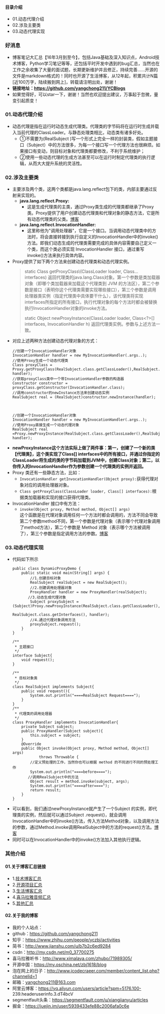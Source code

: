 #### 目录介绍
- 01.动态代理介绍
- 02.涉及主要类
- 03.动态代理实现



### 好消息
- 博客笔记大汇总【16年3月到至今】，包括Java基础及深入知识点，Android技术博客，Python学习笔记等等，还包括平时开发中遇到的bug汇总，当然也在工作之余收集了大量的面试题，长期更新维护并且修正，持续完善……开源的文件是markdown格式的！同时也开源了生活博客，从12年起，积累共计N篇[近100万字，陆续搬到网上]，转载请注明出处，谢谢！
- **链接地址：https://github.com/yangchong211/YCBlogs**
- 如果觉得好，可以star一下，谢谢！当然也欢迎提出建议，万事起于忽微，量变引起质变！




### 01.动态代理介绍
- 动态代理是指在运行时动态生成代理类。代理类的字节码将在运行时生成并载入当前代理的ClassLoader。与静态处理类相比，动态类有诸多好处。
    - ①不需要为\(RealSubject \)写一个形式上完全一样的封装类，假如主题接口（Subject）中的方法很多，为每一个接口写一个代理方法也很麻烦。如果接口有变动，则目标对象和代理类都要修改，不利于系统维护；
    - ②使用一些动态代理的生成方法甚至可以在运行时制定代理类的执行逻辑，从而大大提升系统的灵活性。




### 02.涉及主要类
- 主要涉及两个类，这两个类都是java.lang.reflect包下的类，内部主要通过反射来实现的。
    - **java.lang.reflect.Proxy:**
        - 这是生成代理类的主类，通过Proxy类生成的代理类都继承了Proxy类。Proxy提供了用户创建动态代理类和代理对象的静态方法，它是所有动态代理类的父类。[博客](https://github.com/yangchong211/YCBlogs)
    - **java.lang.reflect.InvocationHandler:**
        - 这里称他为"调用处理器"，它是一个接口。当调用动态代理类中的方法时，将会直接转接到执行自定义的InvocationHandler中的invoke\(\)方法。即我们动态生成的代理类需要完成的具体内容需要自己定义一个类，而这个类必须实现 InvocationHandler 接口，通过重写invoke\(\)方法来执行具体内容。
- Proxy提供了如下两个方法来创建动态代理类和动态代理实例。
    > static Class<?> getProxyClass\(ClassLoader loader, Class<?>... interfaces\) 返回代理类的java.lang.Class对象。第一个参数是类加载器对象（即哪个类加载器来加载这个代理类到 JVM 的方法区），第二个参数是接口（表明你这个代理类需要实现哪些接口），第三个参数是调用处理器类实例（指定代理类中具体要干什么），该代理类将实现interfaces所指定的所有接口，执行代理对象的每个方法时都会被替换执行InvocationHandler对象的invoke方法。
    >
    > static Object newProxyInstance\(ClassLoader loader, Class<?>\[\] interfaces, InvocationHandler h\) 返回代理类实例。参数与上述方法一致。
- 对应上述两种方法创建动态代理对象的方式：
    ```
    //创建一个InvocationHandler对象
    InvocationHandler handler = new MyInvocationHandler(.args..);
    //使用Proxy生成一个动态代理类
    Class proxyClass = Proxy.getProxyClass(RealSubject.class.getClassLoader(),RealSubject.class.getInterfaces(), handler);
    //获取proxyClass类中一个带InvocationHandler参数的构造器
    Constructor constructor = proxyClass.getConstructor(InvocationHandler.class);
    //调用constructor的newInstance方法来创建动态实例
    RealSubject real = (RealSubject)constructor.newInstance(handler);
    
    
    
    //创建一个InvocationHandler对象
    InvocationHandler handler = new MyInvocationHandler(.args..);
    //使用Proxy直接生成一个动态代理对象
    RealSubject real =Proxy.newProxyInstance(RealSubject.class.getClassLoader(),RealSubject.class.getInterfaces(), handler);
    ```
- **newProxyInstance这个方法实际上做了两件事：第一，创建了一个新的类【代理类】，这个类实现了Class\[\] interfaces中的所有接口，并通过你指定的ClassLoader将生成的类的字节码加载到JVM中，创建Class对象；第二，以你传入的InvocationHandler作为参数创建一个代理类的实例并返回。**
- Proxy 类还有一些静态方法，比如：
    - `InvocationHandler getInvocationHandler(Object proxy):`获得代理对象对应的调用处理器对象。
    - `Class getProxyClass(ClassLoader loader, Class[] interfaces):`根据类加载器和实现的接口获得代理类。
- InvocationHandler 接口中有方法：
    - `invoke(Object proxy, Method method, Object[] args)`  
这个函数是在代理对象调用任何一个方法时都会调用的，方法不同会导致第二个参数method不同，第一个参数是代理对象（表示哪个代理对象调用了method方法），第二个参数是 Method 对象（表示哪个方法被调用了），第三个参数是指定调用方法的参数。[博客](https://github.com/yangchong211/YCBlogs)




### 03.动态代理实现
- 代码如下所示
    ```
    public class DynamicProxyDemo {
        public static void main(String[] args) {
            //1.创建目标对象
            RealSubject realSubject = new RealSubject();    
            //2.创建调用处理器对象
            ProxyHandler handler = new ProxyHandler(realSubject);    
           //3.动态生成代理对象
            Subject proxySubject = (Subject)Proxy.newProxyInstance(RealSubject.class.getClassLoader(),
                                                            RealSubject.class.getInterfaces(), handler);   
            //4.通过代理对象调用方法   
            proxySubject.request();    
        }
    }
    
    /**
     * 主题接口
     */
    interface Subject{
        void request();
    }
    
    /**
     * 目标对象类
     */
    class RealSubject implements Subject{
        public void request(){
            System.out.println("====RealSubject Request====");
        }
    }
    /**
     * 代理类的调用处理器
     */
    class ProxyHandler implements InvocationHandler{
        private Subject subject;
        public ProxyHandler(Subject subject){
            this.subject = subject;
        }
        @Override
        public Object invoke(Object proxy, Method method, Object[] args)
                throws Throwable {
            //定义预处理的工作，当然你也可以根据 method 的不同进行不同的预处理工作
            System.out.println("====before====");
           //调用RealSubject中的方法
            Object result = method.invoke(subject, args);
            System.out.println("====after====");
            return result;
        }
    }
    ```
- 可以看到，我们通过newProxyInstance就产生了一个Subject 的实例，即代理类的实例，然后就可以通过Subject .request()，就会调用InvocationHandler中的invoke()方法，传入方法Method对象，以及调用方法的参数，通过Method.invoke调用RealSubject中的方法的request()方法。[博客](https://github.com/yangchong211/YCBlogs)
- 同时可以在InvocationHandler中的invoke()方法加入其他执行逻辑。



### 其他介绍
#### 01.关于博客汇总链接
- 1.[技术博客汇总](https://www.jianshu.com/p/614cb839182c)
- 2.[开源项目汇总](https://blog.csdn.net/m0_37700275/article/details/80863574)
- 3.[生活博客汇总](https://blog.csdn.net/m0_37700275/article/details/79832978)
- 4.[喜马拉雅音频汇总](https://www.jianshu.com/p/f665de16d1eb)
- 5.[其他汇总](https://www.jianshu.com/p/53017c3fc75d)



#### 02.关于我的博客
- 我的个人站点：
- github：https://github.com/yangchong211
- 知乎：https://www.zhihu.com/people/yczbj/activities
- 简书：http://www.jianshu.com/u/b7b2c6ed9284
- csdn：http://my.csdn.net/m0_37700275
- 喜马拉雅听书：http://www.ximalaya.com/zhubo/71989305/
- 开源中国：https://my.oschina.net/zbj1618/blog
- 泡在网上的日子：http://www.jcodecraeer.com/member/content_list.php?channelid=1
- 邮箱：yangchong211@163.com
- 阿里云博客：https://yq.aliyun.com/users/article?spm=5176.100- 239.headeruserinfo.3.dT4bcV
- segmentfault头条：https://segmentfault.com/u/xiangjianyu/articles
- 掘金：https://juejin.im/user/5939433efe88c2006afa0c6e




